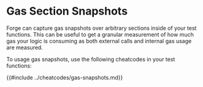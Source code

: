 # Gas Section Snapshots

Forge can capture gas snapshots over arbitrary sections inside of your test functions. This can be useful to get a granular measurement of how much gas your logic is consuming as both external calls and internal gas usage are measured.

To usage gas snapshots, use the following cheatcodes in your test functions:

{{#include ../cheatcodes/gas-snapshots.md}}